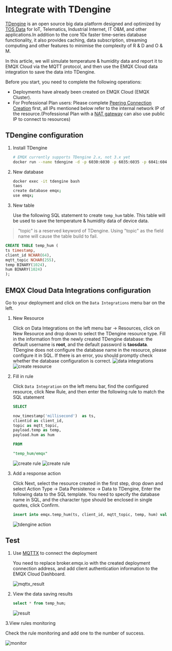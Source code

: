 # Integrate with TDengine

[TDengine](https://github.com/taosdata/TDengine) is an open source big data platform designed and optimized by [TOS Data](https://www.taosdata.com/) for IoT, Telematics, Industrial Internet, IT O&M, and other applications.In addition to the core 10x faster time-series database functionality, it also provides caching, data subscription, streaming computing and other features to minimise the complexity of R & D and O & M.

In this article, we will simulate temperature & humidity data and report it to EMQX Cloud via the MQTT protocol, and then use the EMQX Cloud data integration to save the data into TDengine.

Before you start, you need to complete the following operations:

- Deployments have already been created on EMQX Cloud (EMQX Cluster).
- For Professional Plan users: Please complete [Peering Connection Creation](../deployments/vpc_peering.md) first, all IPs mentioned below refer to the internal network IP of the resource.(Professional Plan with a [NAT gateway](../vas/nat-gateway.md) can also use public IP to connect to resources)

## TDengine configuration

1. Install TDengine

   ```bash
   # EMQX currently supports TDengine 2.x, not 3.x yet
   docker run --name tdengine -d -p 6030:6030 -p 6035:6035 -p 6041:6041 -p 6030-6040:6030-6040/udp tdengine/tdengine:2.0.16.0
   ```

2. New database

   ```bash
   docker exec -it tdengine bash
   taos
   create database emqx;
   use emqx;
   ```

3. New table

   Use the following SQL statement to create `temp_hum` table. This table will be used to save the temperature & humidity data of device data.

 > "topic" is a reserved keyword of TDengine. Using "topic" as the field name will cause the table build to fail.  

   ```sql
   CREATE TABLE temp_hum (
   ts timestamp,
   client_id NCHAR(64),
   mqtt_topic NCHAR(255),
   temp BINARY(1024),
   hum BINARY(1024)
   );
   ```

## EMQX Cloud Data Integrations configuration

Go to your deployment and click on the `Data Integrations` menu bar on the left.

1. New Resource

   Click on Data Integrations on the left menu bar → Resources, click on New Resource and drop down to select the TDengine resource type. Fill in the information from the newly created TDengine database: the default username is **root**, and the default password is **taosdata**. TDengine does not configure the database name in the resource, please configure it in SQL. If there is an error, you should promptly check whether the database configuration is correct.
   ![data integrations](./_assets/data_integration_tdengine.png)
   ![create resource](./_assets/tdengine_resource.png)

2. Fill in rule

   Click `Data Integration` on the left menu bar, find the configured resource, click New Rule, and then enter the following rule to match the SQL statement

   ```sql
   SELECT

   now_timestamp('millisecond')  as ts,
   clientid as client_id,
   topic as mqtt_topic,
   payload.temp as temp,
   payload.hum as hum

   FROM

   "temp_hum/emqx"
   ```

   ![create rule](./_assets/tdengine_rule_1.png)
   ![create rule](./_assets/tdengine_rule_2.png)

3. Add a response action

   Click Next, select the resource created in the first step, drop down and select Action Type → Data Persistence → Data to TDengine, Enter the following data to the SQL template. You need to specify the database name in SQL, and the character type should be enclosed in single quotes, click Confirm.

   ```sql
   insert into emqx.temp_hum(ts, client_id, mqtt_topic, temp, hum) values (${ts}, '${client_id}', '${mqtt_topic}', '${temp}', '${hum}')
   ```

   ![tdengine action](./_assets/tdengine_action.png)

## Test

1. Use [MQTTX](https://mqttx.app/) to connect the deployment

   You need to replace broker.emqx.io with the created deployment connection address, and add client authentication information to the EMQX Cloud Dashboard.

   ![mqttx_result](./_assets/tdengine_mqttx.png)

2. View the data saving results

   ```sql
   select * from temp_hum;
   ```

   ![result](./_assets/tdengine_result.png)

3.View rules monitoring

   Check the rule monitoring and add one to the number of success.

   ![monitor](./_assets/tdengine_monitor.png)
